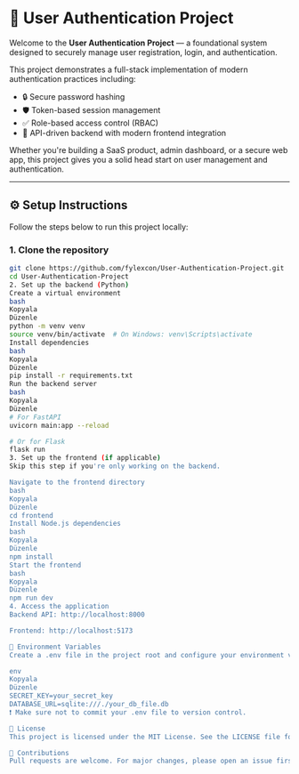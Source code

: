 # 🔐 User Authentication Project

Welcome to the **User Authentication Project** — a foundational system designed to securely manage user registration, login, and authentication.

This project demonstrates a full-stack implementation of modern authentication practices including:

- 🔒 Secure password hashing  
- 🛡️ Token-based session management  
- ✅ Role-based access control (RBAC)  
- 📡 API-driven backend with modern frontend integration  

Whether you're building a SaaS product, admin dashboard, or a secure web app, this project gives you a solid head start on user management and authentication.

---

## ⚙️ Setup Instructions

Follow the steps below to run this project locally:

### 1. Clone the repository

```bash
git clone https://github.com/fylexcon/User-Authentication-Project.git
cd User-Authentication-Project
2. Set up the backend (Python)
Create a virtual environment
bash
Kopyala
Düzenle
python -m venv venv
source venv/bin/activate  # On Windows: venv\Scripts\activate
Install dependencies
bash
Kopyala
Düzenle
pip install -r requirements.txt
Run the backend server
bash
Kopyala
Düzenle
# For FastAPI
uvicorn main:app --reload

# Or for Flask
flask run
3. Set up the frontend (if applicable)
Skip this step if you're only working on the backend.

Navigate to the frontend directory
bash
Kopyala
Düzenle
cd frontend
Install Node.js dependencies
bash
Kopyala
Düzenle
npm install
Start the frontend
bash
Kopyala
Düzenle
npm run dev
4. Access the application
Backend API: http://localhost:8000

Frontend: http://localhost:5173

📝 Environment Variables
Create a .env file in the project root and configure your environment variables:

env
Kopyala
Düzenle
SECRET_KEY=your_secret_key
DATABASE_URL=sqlite:///./your_db_file.db
❗️ Make sure not to commit your .env file to version control.

📄 License
This project is licensed under the MIT License. See the LICENSE file for details.

🙌 Contributions
Pull requests are welcome. For major changes, please open an issue first to discuss what you would like to change.
